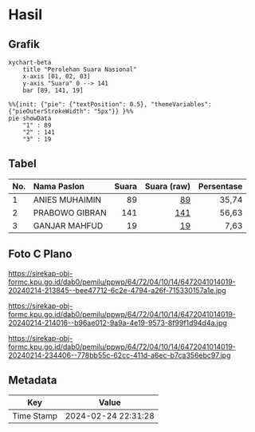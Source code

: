 # Hasil

## Grafik

```mermaid
xychart-beta
    title "Perolehan Suara Nasional"
    x-axis [01, 02, 03]
    y-axis "Suara" 0 --> 141
    bar [89, 141, 19]
```

```mermaid
%%{init: {"pie": {"textPosition": 0.5}, "themeVariables": {"pieOuterStrokeWidth": "5px"}} }%%
pie showData
    "1" : 89
    "2" : 141
    "3" : 19
```

## Tabel

| No. | Nama Paslon    | Suara | Suara (raw) | Persentase |
|:--- |:-------------- | -----:| -----------:| ----------:|
| 1   | ANIES MUHAIMIN | 89    | [89][p-1]   | 35,74      |
| 2   | PRABOWO GIBRAN | 141   | [141][p-2]  | 56,63      |
| 3   | GANJAR MAHFUD  | 19    | [19][p-3]   | 7,63       |


[p-1]: https://github.com/gigit-pemilu/pemilu-2024/blob/main/pilpres/hitung-suara/sub/64-kalimantan-timur/sub/72-kota-samarinda/sub/04-samarinda-ilir/sub/1014-pelita/sub/019-tps/sub/paslon-1.txt
[p-2]: https://github.com/gigit-pemilu/pemilu-2024/blob/main/pilpres/hitung-suara/sub/64-kalimantan-timur/sub/72-kota-samarinda/sub/04-samarinda-ilir/sub/1014-pelita/sub/019-tps/sub/paslon-2.txt
[p-3]: https://github.com/gigit-pemilu/pemilu-2024/blob/main/pilpres/hitung-suara/sub/64-kalimantan-timur/sub/72-kota-samarinda/sub/04-samarinda-ilir/sub/1014-pelita/sub/019-tps/sub/paslon-3.txt

## Foto C Plano

https://sirekap-obj-formc.kpu.go.id/dab0/pemilu/ppwp/64/72/04/10/14/6472041014019-20240214-213845--bee47712-6c2e-4794-a26f-715330157a1e.jpg

https://sirekap-obj-formc.kpu.go.id/dab0/pemilu/ppwp/64/72/04/10/14/6472041014019-20240214-214016--b96ae012-9a9a-4e19-9573-8f99f1d94d4a.jpg

https://sirekap-obj-formc.kpu.go.id/dab0/pemilu/ppwp/64/72/04/10/14/6472041014019-20240214-234406--778bb55c-62cc-411d-a6ec-b7ca356ebc97.jpg


## Metadata

| Key        | Value               |
| ---------- | ------------------- |
| Time Stamp | 2024-02-24 22:31:28 |



